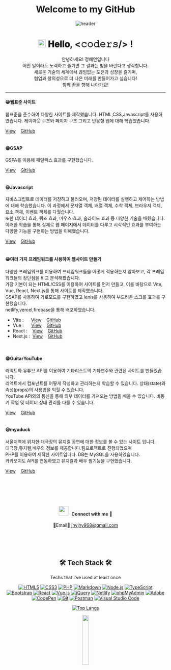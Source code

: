 <h1 align="center">
  Welcome to my GitHub
</h1>
<div align="center">
  
![header](https://capsule-render.vercel.app/api?type=waving&color=gradient&height=250&section=header&text=hey,i'm_haeyeon&fontSize=90)
</div>
<h1 align="center">
  <a target="_blank">
    <img src="https://github.com/JayantGoel001/JayantGoel001/blob/master/GIF/Earth.gif" width="24px" style="max-width:100%;">
  </a>
  𝐇𝐞𝐥𝐥𝐨, &lt;𝚌𝚘𝚍𝚎𝚛𝚜/&gt; !
</h1>
<div align="center">
안녕하세요! 정해연입니다<br>
어떤 일이라도 노력하고 즐기면 그 결과는 빛을 바란다고 생각합니다.<br>
새로운 기술의 세계에서 끊임없는 도전과 성장을 즐기며,<br>
협업과 창의성으로 더 나은 미래를 만들어가고 싶습니다!<br>
함께 꿈을 향해 나아가요!
</div>

---
<h4>😀웹표준 사이트</h4>
웹표준을 준수하여 다양한 사이트를 제작했습니다. HTML,CSS,Javascript를 사용하였습니다. 레이아웃 구조와 페이지 구조 그리고 반응형 웹에 대해 학습했습니다.

[View](https://jeong202.github.io/web-standard/)&nbsp;&nbsp;&nbsp;&nbsp;[GitHub](https://github.com/jeong202/web-standard)
<br><br>

<h4>😁GSAP</h4>
GSPA를 이용해 패럴랙스 효과를 구현했습니다.

[View](http://jhyjhy968.dothome.co.kr/javascript/gsap/gsap01.html)&nbsp;&nbsp;&nbsp;&nbsp;[GitHub](https://github.com/jeong202/gsap)
<br><br>

<h4>😃Javascript</h4>
자바스크립트로 데이터를 저장하고 불러오며, 저장된 데이터를 실행하고 제어하는 방법에 대해 학습했습니다. 이 과정에서 문자열 객체, 배열 객체, 수학 객체, 브라우저 객체, 요소 객체, 이벤트 객체를 다뤘습니다.<br>
또한 데이터 효과, 퀴즈 효과, 마우스 효과, 슬라이드 효과 등 다양한 기술을 배웠습니다. 이러한 학습을 통해 실제로 웹 페이지에서 데이터를 다루고 시각적인 효과를 부여하는 다양한 기능을 구현하는 방법을 이해했습니다.<br>

[View](https://jeong202.github.io/js/)&nbsp;&nbsp;&nbsp;&nbsp;[GitHub](https://github.com/jeong202/js)
<br><br>

<h4>😀여러 가지 프레임워크를 사용하여 웹사이트 만들기</h4>
다양한 프레임워크를 이용하여 프레임워크들을 어떻게 적용하는지 알아보고, 각 프레임워크들의 장단점을 비교 분석해봤습니다.<br>
가장 기본이 되는 HTML/CSS를 이용하여 사이트를 먼저 만들고, 이를 바탕으로 Vite, Vue, React, Next.js를 통해 사이트를 제작했습니다.<br>
GSAP를 사용하여 가로모드를 구현하였고 lenis를 사용하여 부드러운 스크롤 효과를 구현했습니다.<br>
netlify,vercel,firebase을 통해 배포하였습니다.


- Vite :&nbsp;&nbsp;&nbsp;&nbsp;&nbsp;&nbsp;[View](https://vite-project-2023hae.netlify.app/)&nbsp;&nbsp;&nbsp;&nbsp;[GitHub](https://github.com/jeong202/vite-project)<br>
- Vue :&nbsp;&nbsp;&nbsp;&nbsp;&nbsp;&nbsp;[View](https://vue-project2-ten.vercel.app/)&nbsp;&nbsp;&nbsp;&nbsp;[GitHub](https://github.com/jeong202/vue-project2)<br>
- React :&nbsp;&nbsp;&nbsp;&nbsp;[View](https://jeong202.github.io/js/)&nbsp;&nbsp;&nbsp;&nbsp;[GitHub](https://react-site2023.web.app/)<br>
- Next.js :&nbsp;&nbsp;[View](https://nextjs-project-kappa-one.vercel.app/)&nbsp;&nbsp;&nbsp;&nbsp;[GitHub](https://github.com/jeong202/nextjs-project)<br>
<br><br>

<h4>😁GuitarYouTube</h4>
리액트와 유튜브 API를 이용하여 기타리스트의 기타연주와 관련된 사이트를 만들었습니다.<br>
리액트에서 컴포넌트를 어떻게 작성하고 관리하는지 학습할 수 있습니다. 상태(state)와 속성(props)의 사용법을 익힐 수 있습니다.<br>
YouTube API와의 통신을 통해 외부 데이터를 가져오는 방법을 배울 수 있습니다. 비동기 작업 및 데이터 상태 관리를 다룰 수 있습니다.<br>

[View](https://youtubeproject2023.netlify.app/)&nbsp;&nbsp;&nbsp;&nbsp;[GitHub](https://github.com/jeong202/youtube-project2)
<br><br>

<h4>😃myuduck</h4>
서울지역에 위치한 대극장의 뮤지컬 공연에 대한 정보를 볼 수 있는 사이트 입니다.<br>
대극장,뮤지컬,배우의 정보를 제공합니다.팀프로젝트로 진행되었으며<br>
PHP를 이용하여 제작한 사이트입니다. DB는 MySQL을 사용하였습니다.<br>
카카오지도 API를 연동하였고 뮤지컬과 배우 찜기능을 구현했습니다.

[View](http://jhyjhy968.dothome.co.kr/myuduck/main/main.php)&nbsp;&nbsp;&nbsp;&nbsp;[GitHub](https://github.com/jeong202/myuduck)
<br><br>



<br/>
<br/>
<br/>
<div align="center">

</div>
<h4 align="center" > <img src="https://media.giphy.com/media/iY8CRBdQXODJSCERIr/giphy.gif" width="30" height="30" style="margin-right: 10px;">Connect with me 🤝 </h4>   
<div align="center">
  
📧Email📧
jhyjhy968@gmail.com
</div>
<br/>
<br/>
<br/>


<h2 align="center">🛠 Tech Stack 🛠</h2>
<p align="center">Techs that I've used at least once</p>
 <p align="center">
  <a href="#"><img alt="HTML5" src="https://img.shields.io/badge/HTML5-E34F26?logo=HTML5&logoColor=white"></a>
  <a href="#"><img alt="CSS3" src="https://img.shields.io/badge/CSS3-1572B6?logo=CSS3&logoColor=white"></a>
  <a href="#"><img alt="PHP" src="https://img.shields.io/badge/PHP-777BB4?logo=PHP&logoColor=white"></a>
  <a href="#"><img alt="Markdown" src="https://img.shields.io/badge/Markdown-000?logo=Markdown&logoColor=white"></a>
  <a href="#"><img alt="Node.js" src="https://img.shields.io/badge/Node.js-339933?logo=Node.js&logoColor=white"></a>
  <a href="#"><img alt="TypeScript" src="https://img.shields.io/badge/TypeScript-3178C6?logo=TypeScript&logoColor=white"></a>
  <a href="#"><img alt="Bootstrap" src="https://img.shields.io/badge/Bootstrap-7952B3?logo=Bootstrap&logoColor=white"></a>
  <a href="#"><img alt="React" src="https://img.shields.io/badge/React-61DAFB?logo=React&logoColor=white"></a>
  <a href="#"><img alt="Vue.js" src="https://img.shields.io/badge/Vue.js-4FC08D?logo=Vue.js&logoColor=white"></a>
  <a href="#"><img alt="jQuery" src="https://img.shields.io/badge/jQuery-0769AD?logo=jQuery&logoColor=white"></a>
  <a href="#"><img alt="Netlify" src="https://img.shields.io/badge/Netlify-00C7B7?logo=Netlify&logoColor=white"></a>
  <a href="#"><img alt="phpMyAdmin" src="https://img.shields.io/badge/phpMyAdmin-6C78AF?logo=phpMyAdmin&logoColor=white"></a>
  <a href="#"><img alt="Adobe" src="https://img.shields.io/badge/Adobe-FF0000?logo=Adobe&logoColor=white"></a>
  <a href="#"><img alt="CodePen" src="https://img.shields.io/badge/CodePen-000?logo=CodePen&logoColor=white"></a>
  <a href="#"><img alt="Git" src="https://img.shields.io/badge/Git-F05032?logo=Git&logoColor=white"></a>
  <a href="#"><img alt="Postman" src="https://img.shields.io/badge/Postman-FF6C37?logo=Postman&logoColor=white"></a>
  <a href="#"><img alt="Visual Studio Code" src="https://img.shields.io/badge/Visual Studio Code-007ACC?logo=Visual Studio Code&logoColor=white"></a>
  </p>







  








<div align="center">
  
  [![Top Langs](https://github-readme-stats.vercel.app/api/top-langs/?username=jeong202&layout=compact)](https://github.com/anuraghazra/github-readme-stats)
</div>
<div align="center">
  
 <img src="https://media.giphy.com/media/jpVnC65DmYeyRL4LHS/giphy.gif" width="20%">
</div>






